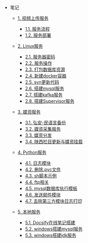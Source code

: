 <!-- * 首页

  * [Headline](/ "BanLi笔记") -->

* 笔记

  * [1. 视频上传服务](/笔记/视频上传服务/README.md "BanLi笔记 - 视频上传服务")
    * [1.1. 服务流程](/笔记/视频上传服务/服务流程.md "BanLi笔记 - 服务流程")
    * [1.2. 服务部署](/笔记/视频上传服务/服务部署.md "BanLi笔记 - 服务部署")
    
  * [2. Linux服务](/笔记/Linux服务/README.md "BanLi笔记 - Linux服务")
    * [2.1. 服务器密码](/笔记/Linux服务/各地服务器及密码.md "BanLi笔记 - 服务器密码")
    * [2.2. 服务操作](/笔记/Linux服务/linux服务相关操作.md "BanLi笔记 - 服务操作")
    * [2.3. 打包数据库资源](/笔记/Linux服务/linux中打包数据库资源.md "BanLi笔记 - 打包数据库资源")
    * [2.4. 新建docker容器](/笔记/Linux服务/linux中新建docker容器.md "BanLi笔记 - 新建docker容器")
    * [2.5. svn更新代码](/笔记/Linux服务/linux中使用svn更新代码.md "BanLi笔记 - svn更新代码")
    * [2.6. 搭建mysql服务](/笔记/Linux服务/linux中搭建mysql服务.md "BanLi笔记 - 搭建mysql服务")
    * [2.7. 搭建kafka服务](/笔记/Linux服务/linux中安装kafka服务.md "BanLi笔记 - 搭建kafka服务")
    * [2.8. 搭建Supervisor服务](/笔记/Linux服务/linux中搭建Supervisor服务.md "BanLi笔记 - 搭建Supervisor服务")

  * [3. 媒资服务](/笔记/媒资服务/README.md "BanLi笔记 - 媒资服务")
    * [3.1. 弘安-民语言备份](/笔记/媒资服务/弘安-民语言备份.md "BanLi笔记 - 弘安-民语言备份")
    * [3.2. 媒资采集服务](/笔记/媒资服务/媒资采集服务.md "BanLi笔记 - 媒资采集服务")
    * [3.3. 媒资分发](/笔记/媒资服务/媒资分发.md "BanLi笔记 - 媒资分发")
    * [3.4. 陕西栏目更新与媒资挂载](/笔记/媒资服务/陕西栏目更新与媒资挂载.md "BanLi笔记 - 陕西栏目更新与媒资挂载")

  * [4. Python服务](/笔记/Python服务/README.md "BanLi笔记 - Python服务")
    * [4.1. 日志模块](/笔记/Python服务/日志模块.md "BanLi笔记 - 弘安-民语言备份")
    * [4.2. 删除.pyc文件](/笔记/Python服务/删除.pyc文件.md "BanLi笔记 - 删除.pyc文件")
    * [4.3. sh脚本示例](/笔记/Python服务/sh脚本示例.md "BanLi笔记 - sh脚本示例")
    * [4.4. ftp相关](/笔记/Python服务/ftp相关操作.md "BanLi笔记 - ftp相关")
    * [4.5. mysql数据库执行模板](/笔记/Python服务/mysql数据库执行模板.md "BanLi笔记 - mysql数据库执行模板")
    * [4.6. 发送邮件模块](/笔记/Python服务/发送邮件模块.md "BanLi笔记 - 发送邮件模块")
    * [4.7. 去除第三方模块日志打印](/笔记/Python服务/去除第三方模块日志打印.md "BanLi笔记 - 去除第三方模块日志打印")

  * [5. 本地服务](/笔记/本地服务/README.md "BanLi笔记 - 本地服务")
    * [5.1. Docsify在线笔记搭建](/笔记/本地服务/本地搭建Docsify服务.md "BanLi笔记 - 在线笔记搭建")
    * [5.2. windows搭建mysql服务](/笔记/本地服务/本地搭建mysql服务.md "BanLi笔记 - windows搭建mysql服务")
    * [5.3. windows搭建jdk服务](/笔记/本地服务/本地搭建jdk服务.md "BanLi笔记 - windows搭建jdk服务")
